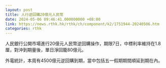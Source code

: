 ```yaml
---
layout: post
title: 人行逆回購20億元人民幣
date: 2024-05-06 09:46:41.000000000 +08:00
link: https://news.rthk.hk/rthk/ch/component/k2/1751944-20240506.htm
categories: rthk
---
```


人民銀行公開市場進行20億元人民幣逆回購操作，期限7日，中標利率維持在1.8厘，對沖到期量後，單日淨回籠80億元。

外電統計，本周有4500億元逆回購到期，當中包括五一假期期間順延到期在內。
